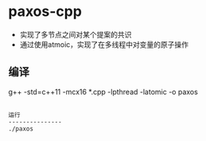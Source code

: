 # paxos-cpp
+ 实现了多节点之间对某个提案的共识
+ 通过使用atmoic，实现了在多线程中对变量的原子操作

编译
---------------
g++ -std=c++11 -mcx16 *.cpp -lpthread -latomic -o paxos
```

运行
---------------
./paxos

